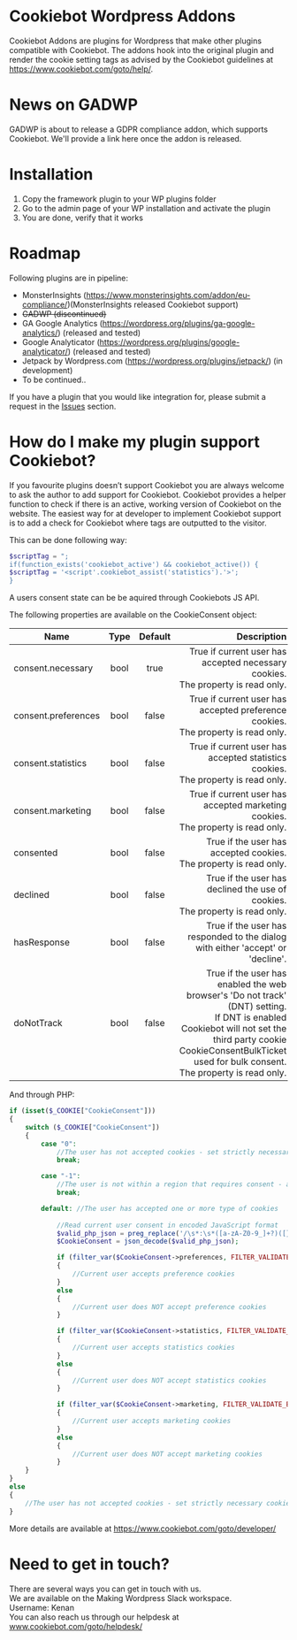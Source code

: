 # Cookiebot Wordpress Addons


Cookiebot Addons are plugins for Wordpress that make other plugins compatible with Cookiebot. 
The addons hook into the original plugin and render the cookie setting tags as advised by the Cookiebot guidelines at https://www.cookiebot.com/goto/help/.

# News on GADWP
GADWP is about to release a GDPR compliance addon, which supports Cookiebot. We'll provide a link here once the addon is released. 

# Installation
1. Copy the framework plugin to your WP plugins folder
2. Go to the admin page of your WP installation and activate the plugin
3. You are done, verify that it works

# Roadmap

Following plugins are in pipeline:
* MonsterInsights (https://www.monsterinsights.com/addon/eu-compliance/)(MonsterInsights released Cookiebot support)
* ~~GADWP (discontinued)~~
* GA Google Analytics (https://wordpress.org/plugins/ga-google-analytics/) (released and tested)
* Google Analyticator (https://wordpress.org/plugins/google-analyticator/) (released and tested)
* Jetpack by Wordpress.com (https://wordpress.org/plugins/jetpack/) (in development)
* To be continued..

If you have a plugin that you would like integration for, please submit a request in the [Issues](https://github.com/CybotAS/CookiebotAddons/issues) section.


# How do I make my plugin support Cookiebot?
If you favourite plugins doesn’t support Cookiebot you are always welcome to ask the author to add support for Cookiebot.
Cookiebot provides a helper function to check if there is an active, working version of Cookiebot on the website.
The easiest way for at developer to implement Cookiebot support is to add a check for Cookiebot where tags are outputted to the visitor. 

This can be done following way:

```php
$scriptTag = ";
if(function_exists('cookiebot_active') && cookiebot_active()) {
$scriptTag = '<script'.cookiebot_assist('statistics').'>';
}
```

A users consent state can be be aquired through Cookiebots JS API.

The following properties are available on the CookieConsent object:

| Name                | Type | Default | Description                                                                                                                                                                                                            |
|---------------------|:----:|:-------:|-----------------------------------------------------------------------------------------------------------------------------------------------------------------------------------------------------------------------:|
| consent.necessary   | bool | true    | True if current user has accepted necessary cookies. <br> The property is read only.                                                                                                                                        |
| consent.preferences | bool | false   | True if current user has accepted preference cookies. <br> The property is read only.                                                                                                                                       |
| consent.statistics  | bool | false   | True if current user has accepted statistics cookies. <br> The property is read only.                                                                                                                                       |
| consent.marketing   | bool | false   | True if current user has accepted marketing cookies. <br> The property is read only.                                                                                                                                        |
| consented           | bool | false   | True if the user has accepted cookies. <br> The property is read only.                                                                                                                                                      |
| declined            | bool | false   | True if the user has declined the use of cookies. <br> The property is read only.                                                                                                                                           |
| hasResponse         | bool | false   | True if the user has responded to the dialog with either 'accept' or 'decline'.                                                                                                                                        |
| doNotTrack          | bool | false   | True if the user has enabled the web browser's 'Do not track' (DNT) setting. <br> If DNT is enabled Cookiebot will not set the third party cookie CookieConsentBulkTicket used for bulk consent. <br> The property is read only. |

And through PHP:

```php
if (isset($_COOKIE["CookieConsent"]))
{
    switch ($_COOKIE["CookieConsent"])
    {
        case "0":
            //The user has not accepted cookies - set strictly necessary cookies only
            break;

        case "-1":
            //The user is not within a region that requires consent - all cookies are accepted
            break;

        default: //The user has accepted one or more type of cookies
            
            //Read current user consent in encoded JavaScript format
            $valid_php_json = preg_replace('/\s*:\s*([a-zA-Z0-9_]+?)([}\[,])/', ':"$1"$2', preg_replace('/([{\[,])\s*([a-zA-Z0-9_]+?):/', '$1"$2":', str_replace("'", '"',stripslashes($_COOKIE["CookieConsent"]))));
            $CookieConsent = json_decode($valid_php_json);

            if (filter_var($CookieConsent->preferences, FILTER_VALIDATE_BOOLEAN))
            {
                //Current user accepts preference cookies
            }
            else
            {
                //Current user does NOT accept preference cookies
            }

            if (filter_var($CookieConsent->statistics, FILTER_VALIDATE_BOOLEAN))
            {
                //Current user accepts statistics cookies
            }
            else
            {
                //Current user does NOT accept statistics cookies
            }

            if (filter_var($CookieConsent->marketing, FILTER_VALIDATE_BOOLEAN))
            {
                //Current user accepts marketing cookies
            }
            else
            {
                //Current user does NOT accept marketing cookies
            }   
    }
}
else
{
    //The user has not accepted cookies - set strictly necessary cookies only
}
```
More details are available at https://www.cookiebot.com/goto/developer/

# Need to get in touch?

There are several ways you can get in touch with us. <br>
We are available on the Making Wordpress Slack workspace. <br>
Username: Kenan <br>
You can also reach us through our helpdesk at www.cookiebot.com/goto/helpdesk/